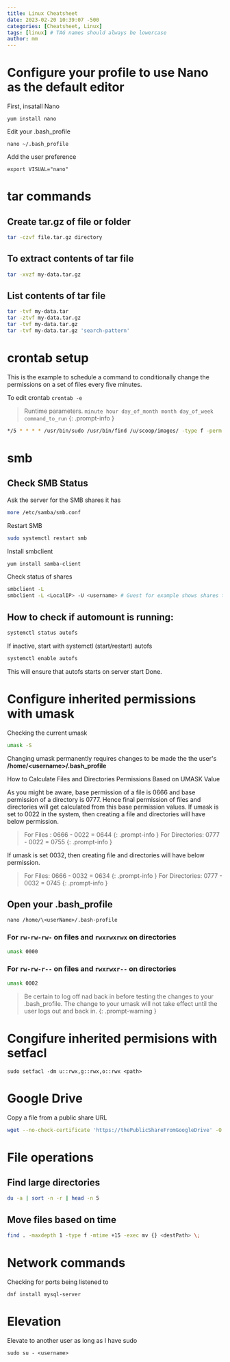 ```yaml
---
title: Linux Cheatsheet 
date: 2023-02-20 10:39:07 -500
categories: [Cheatsheet, Linux]
tags: [linux] # TAG names should always be lowercase
author: mm
---
```

# Configure your profile to use Nano as the default editor

First, insatall Nano

`yum install nano`

Edit your .bash_profile

`nano ~/.bash_profile`

Add the user preference

`export VISUAL="nano"`
# tar commands

## Create **tar.gz** of file or folder

```bash
tar -czvf file.tar.gz directory
```

## To extract contents of tar file

```bash
tar -xvzf my-data.tar.gz 
```

## List contents of tar file

```bash
tar -tvf my-data.tar
tar -ztvf my-data.tar.gz
tar -tvf my-data.tar.gz
tar -tvf my-data.tar.gz 'search-pattern'
```

# crontab setup

This is the example to schedule a command to conditionally change the permissions on a set of files every five minutes.

To edit crontab 
`crontab -e`

> Runtime parameters. `minute hour day_of_month month day_of_week command_to_run`
{: .prompt-info }


```bash
*/5 * * * * /usr/bin/sudo /usr/bin/find /u/scoop/images/ -type f -perm 644 -exec chmod 666 {} \;
```

# smb

## Check SMB Status

Ask the server for the SMB shares it has
```bash
more /etc/samba/smb.conf
```

Restart SMB

```bash
sudo systemctl restart smb
```

Install smbclient

```bash
yum install samba-client
```

Check status of shares

```bash
smbclient -L
smbclient -L <LocalIP> -U <username> # Guest for example shows shares the user has permission to see.
```

## How to check if automount is running:

```bash
systemctl status autofs
```
If inactive, start with systemctl (start/restart) autofs

```bash
systemctl enable autofs
```

This will ensure that autofs starts on server start
Done.

# Configure inherited permissions with umask

Checking the current umask

```bash
umask -S
```

Changing umask permanently requires changes to be made the the user's **/home/\<username>/.bash_profile**

How to Calculate Files and Directories Permissions Based on UMASK Value

As you might be aware, base permission of a file is 0666 and base permission of a directory is 0777. Hence final permission of files and directories will get calculated from this base permission values. If umask is set to 0022 in the system, then creating a file and directories will have below permission.


> For Files : 0666 - 0022 = 0644
{: .prompt-info }
> For Directories: 0777 - 0022 = 0755
{: .prompt-info }

If umask is set 0032, then creating file and directories will have below permission.

>For Files: 0666 - 0032 = 0634
{: .prompt-info }
>For Directories: 0777 - 0032 = 0745
{: .prompt-info }

## Open your .bash_profile
`nano /home/\<userName>/.bash-profile`

### For `rw-rw-rw-` on **files** and `rwxrwxrwx` on **directories**
```bash
umask 0000
```

### For `rw-rw-r--` on **files** and `rwxrwxr--` on **directories**
```bash
umask 0002
```

> Be certain to log off nad back in before testing the changes to your .bash_profile.  The change to your umask will not take effect until the user logs out and back in.
{: .prompt-warning }

# Congifure inherited permisions with setfacl

`sudo setfacl -dm u::rwx,g::rwx,o::rwx <path>`
# Google Drive

Copy a file from a public share URL 

```bash
wget --no-check-certificate 'https://thePublicShareFromGoogleDrive' -O DestinationFileName
```

# File operations

## Find large directories

```bash
du -a | sort -n -r | head -n 5
```

## Move files based on time
```bash
find . -maxdepth 1 -type f -mtime +15 -exec mv {} <destPath> \;
```

# Network commands

Checking for ports being listened to

```
dnf install mysql-server
```

# Elevation

Elevate to another user as long as I have sudo

```
sudo su - <username>
```
